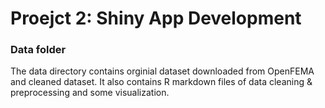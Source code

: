 # Proejct 2: Shiny App Development

### Data folder
The data directory contains orginial dataset downloaded from OpenFEMA and cleaned dataset. It also contains R markdown files of data cleaning & preprocessing and some visualization.
